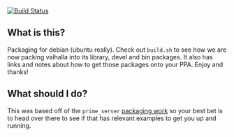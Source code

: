 [![Build Status](https://travis-ci.org/valhalla/packaging.svg?branch=master)](https://travis-ci.org/valhalla/packaging)

What is this?
-------------

Packaging for debian (ubuntu really). Check out `build.sh` to see how we are now packing valhalla into its library, devel and bin packages. It also has links and notes about how to get those packages onto your PPA. Enjoy and thanks!

What should I do?
-----------------

This was based off of the `prime_server` [packaging work](https://github.com/kevinkreiser/ppa-libprime-server) so your best bet is to head over there to see if that has relevant examples to get you up and running.

